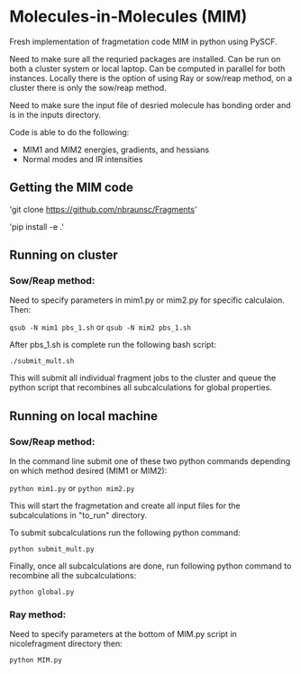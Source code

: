 # Molecules-in-Molecules (MIM)
Fresh implementation of fragmetation code MIM in python using PySCF.  

Need to make sure all the requried packages are installed.  Can be run on both a cluster system or local laptop.  Can be computed in parallel for both instances. Locally there is the option of using Ray or sow/reap method, on a cluster there is only the sow/reap method.

Need to make sure the input file of desried molecule has bonding order and is in the inputs directory.

Code is able to do the following:
- MIM1 and MIM2 energies, gradients, and hessians
- Normal modes and IR intensities

## Getting the MIM code
'git clone https://github.com/nbraunsc/Fragments'

'pip install -e .'

## Running on cluster
### Sow/Reap method:
Need to specify parameters in mim1.py or mim2.py for specific calculaion. Then:

`qsub -N mim1 pbs_1.sh` or `qsub -N mim2 pbs_1.sh`

After pbs_1.sh is complete run the following bash script:

`./submit_mult.sh`

This will submit all individual fragment jobs to the cluster and queue the python script that recombines all subcalculations for global properties.

## Running on local machine
### Sow/Reap method:

In the command line submit one of these two python commands depending on which method desired (MIM1 or MIM2):

`python mim1.py` or `python mim2.py`

This will start the fragmetation and create all input files for the subcalculations in "to_run" directory.

To submit subcalculations run the following python command:

`python submit_mult.py`

Finally, once all subcalculations are done, run following python command to recombine all the subcalculations:

`python global.py`

### Ray method:

Need to specify parameters at the bottom of MIM.py script in nicolefragment directory then:

`python MIM.py`




